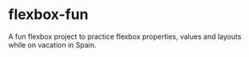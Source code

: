 # flexbox-fun
A fun flexbox project to practice flexbox properties, values and layouts while on vacation in Spain.
